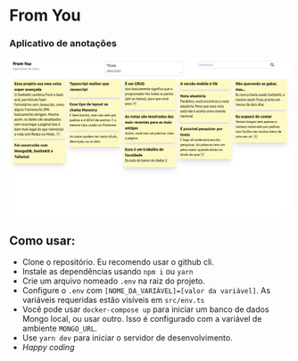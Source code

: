 # From You
### Aplicativo de anotações

![alt text](./readme/screenshot.png)

## Como usar:
- Clone o repositório. Eu recomendo usar o github cli.
- Instale as dependências usando `npm i` ou `yarn`
- Crie um arquivo nomeado `.env` na raiz do projeto.
- Configure o `.env` com `[NOME_DA_VARIÁVEL]=[valor da variável]`. As variáveis requeridas estão visíveis em `src/env.ts`
- Você pode usar `docker-compose up` para iniciar um banco de dados Mongo local, ou usar outro. Isso é configurado com a variável de ambiente `MONGO_URL`.
- Use `yarn dev` para iniciar o servidor de desenvolvimento.
- _Happy coding_ 

